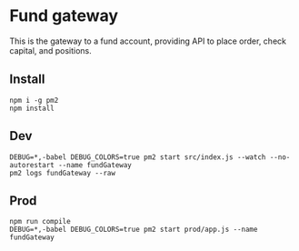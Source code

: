 # Fund gateway
This is the gateway to a fund account, providing API to place order, check capital, and positions.
## Install
```
npm i -g pm2
npm install
```

## Dev
```
DEBUG=*,-babel DEBUG_COLORS=true pm2 start src/index.js --watch --no-autorestart --name fundGateway
pm2 logs fundGateway --raw
```

## Prod
```
npm run compile
DEBUG=*,-babel DEBUG_COLORS=true pm2 start prod/app.js --name fundGateway
```
